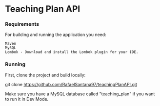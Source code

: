 # Teaching Plan API


### Requirements

For building and running the application you need:

    Maven
    MySQL
    Lombok - Download and install the Lombok plugin for your IDE.
    
    
### Running

First, clone the project and build locally:

git clone https://github.com/RafaelSantana97/teachingPlanAPI.git

Make sure you have a MySQL database called "teaching_plan" if you want to run it in Dev Mode.

